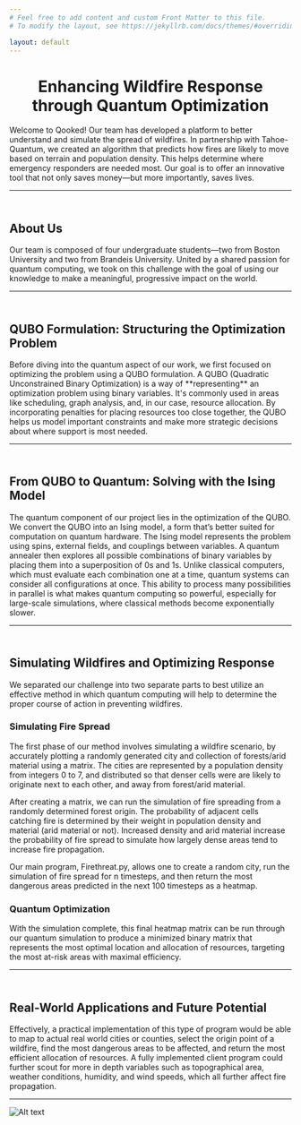 ```yaml
---
# Feel free to add content and custom Front Matter to this file.
# To modify the layout, see https://jekyllrb.com/docs/themes/#overriding-theme-defaults

layout: default
---
```


<center><h1> Enhancing Wildfire Response through Quantum Optimization </h1></center>
Welcome to Qooked! Our team has developed a platform to better understand and simulate the spread of wildfires. In partnership with Tahoe-Quantum, we created an algorithm that predicts how fires are likely to move based on terrain and population density. This helps determine where emergency responders are needed most. Our goal is to offer an innovative tool that not only saves money—but more importantly, saves lives.

---

<h2 style="padding-top: 25px;">About Us</h2>

Our team is composed of four undergraduate students—two from Boston University and two from Brandeis University. United by a shared passion for quantum computing, we took on this challenge with the goal of using our knowledge to make a meaningful, progressive impact on the world.

---

<h2 style="padding-top: 25px;">QUBO Formulation: Structuring the Optimization Problem</h2>
Before diving into the quantum aspect of our work, we first focused on optimizing the problem using a QUBO formulation. A QUBO (Quadratic Unconstrained Binary Optimization) is a way of **representing** an optimization problem using binary variables. It's commonly used in areas like scheduling, graph analysis, and, in our case, resource allocation. By incorporating penalties for placing resources too close together, the QUBO helps us model important constraints and make more strategic decisions about where support is most needed.

---

<h2 style="padding-top: 25px;">From QUBO to Quantum: Solving with the Ising Model</h2>
The quantum component of our project lies in the optimization of the QUBO. We convert the QUBO into an Ising model, a form that’s better suited for computation on quantum hardware. The Ising model represents the problem using spins, external fields, and couplings between variables. A quantum annealer then explores all possible combinations of binary variables by placing them into a superposition of 0s and 1s. Unlike classical computers, which must evaluate each combination one at a time, quantum systems can consider all configurations at once. This ability to process many possibilities in parallel is what makes quantum computing so powerful, especially for large-scale simulations, where classical methods become exponentially slower.

---

<h2 style="padding-top: 25px;">Simulating Wildfires and Optimizing Response</h2>

We separated our challenge into two separate parts to best utilize an effective method in which quantum computing will help to determine the proper course of action in preventing wildfires. 

### Simulating Fire Spread

The first phase of our method involves simulating a wildfire scenario, by accurately plotting a randomly generated city and collection of forests/arid material using a matrix. The cities are represented by a population density from integers 0 to 7, and distributed so that denser cells were are likely to originate next to each other, and away from forest/arid material. 

After creating a matrix, we can run the simulation of fire spreading from a randomly determined forest origin. The probability of adjacent cells catching fire is determined by their weight in population density and material (arid material or not). Increased density and arid material increase the probability of fire spread to simulate how largely dense areas tend to increase fire propagation. 

Our main program, Firethreat.py, allows one to create a random city, run the simulation of fire spread for n timesteps, and then return the most dangerous areas predicted in the next 100 timesteps as a heatmap. 

### Quantum Optimization
With the simulation complete, this final heatmap matrix can be run through our quantum simulation to produce a minimized binary matrix that represents the most optimal location and allocation of resources, targeting the most at-risk areas with maximal efficiency.

---

<h2 style="padding-top: 25px;">Real-World Applications and Future Potential</h2>

Effectively, a practical implementation of this type of program would be able to map to actual real world cities or counties, select the origin point of a wildfire, find the most dangerous areas to be affected, and return the most efficient allocation of resources. A fully implemented client program could further scout for more in depth variables such as topographical area, weather conditions, humidity, and wind speeds, which all further affect fire propagation.

---

![Alt text](/assets/img/image1.png)





